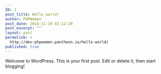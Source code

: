 ```yaml
---
ID: 1
post_title: Hello world!
author: PHPWomen
post_date: 2014-11-19 02:12:20
post_excerpt: ""
layout: post
permalink: >
  http://dev-phpwomen.pantheon.io/hello-world/
published: true
---
```

Welcome to WordPress. This is your first post. Edit or delete it, then start blogging!